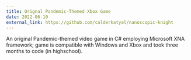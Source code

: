 ```yaml
---
title: Orignal Pandemic-Themed Xbox Game
date: 2022-06-10
external_link: https://github.com/calderkatyal/nanoscopic-knight
---
```


An original Pandemic-themed video game in C# employing Microsoft XNA framework; game is compatible with Windows and Xbox and took three months to code (in highschool).
<!--more-->
